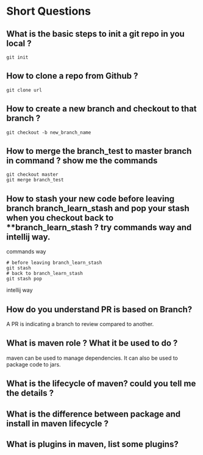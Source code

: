 ﻿# Short Questions
## What is the basic steps to init a git repo in you local ?
```
git init
```
## How to clone a repo from Github ?
```
git clone url
```
## How to create a new branch and checkout to that branch ?
```
git checkout -b new_branch_name
```
## How to merge the branch_test to master branch in command ? show me the commands
```
git checkout master
git merge branch_test
```
## How to stash your new code before leaving branch branch_learn_stash and pop your stash when you  checkout back to **branch_learn_stash ? try commands way and intellij way.
commands way
```
# before leaving branch_learn_stash
git stash
# back to branch_learn_stash
git stash pop
```
intellij way
## How do you understand PR is based on Branch?
 A PR is indicating a branch to review compared to another.
## What is maven role ? What it be used to do ?
maven can be used to manage dependencies.
It can also be used to package code to jars.
## What is the lifecycle of maven? could you tell me the details ?
## What is the difference between package and install in maven lifecycle ?
## What is plugins in maven, list some plugins?
